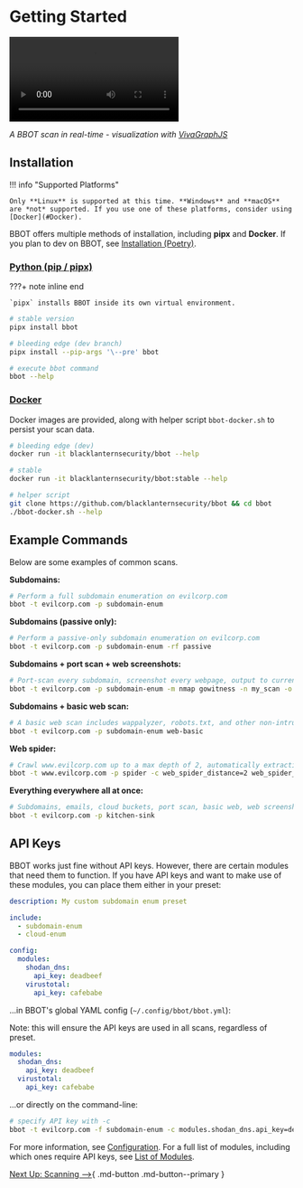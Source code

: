 # Getting Started

<video controls="" autoplay="" name="media"><source src="https://github-production-user-asset-6210df.s3.amazonaws.com/20261699/245941416-ebf2a81e-7530-4a9e-922d-4e62eb949f35.mp4" type="video/mp4"></video>

_A BBOT scan in real-time - visualization with [VivaGraphJS](https://github.com/blacklanternsecurity/bbot-vivagraphjs)_

## Installation

!!! info "Supported Platforms"

    Only **Linux** is supported at this time. **Windows** and **macOS** are *not* supported. If you use one of these platforms, consider using [Docker](#Docker).

BBOT offers multiple methods of installation, including **pipx** and **Docker**. If you plan to dev on BBOT, see [Installation (Poetry)](./contribution/#installation-poetry).

### [Python (pip / pipx)](https://pypi.org/project/bbot/)


???+ note inline end

    `pipx` installs BBOT inside its own virtual environment.

```bash
# stable version
pipx install bbot

# bleeding edge (dev branch)
pipx install --pip-args '\--pre' bbot

# execute bbot command
bbot --help
```

### [Docker](https://hub.docker.com/r/blacklanternsecurity/bbot)

Docker images are provided, along with helper script `bbot-docker.sh` to persist your scan data.

```bash
# bleeding edge (dev)
docker run -it blacklanternsecurity/bbot --help

# stable
docker run -it blacklanternsecurity/bbot:stable --help

# helper script
git clone https://github.com/blacklanternsecurity/bbot && cd bbot
./bbot-docker.sh --help
```

## Example Commands

Below are some examples of common scans.

<!-- BBOT EXAMPLE COMMANDS -->
**Subdomains:**

```bash
# Perform a full subdomain enumeration on evilcorp.com
bbot -t evilcorp.com -p subdomain-enum
```

**Subdomains (passive only):**

```bash
# Perform a passive-only subdomain enumeration on evilcorp.com
bbot -t evilcorp.com -p subdomain-enum -rf passive
```

**Subdomains + port scan + web screenshots:**

```bash
# Port-scan every subdomain, screenshot every webpage, output to current directory
bbot -t evilcorp.com -p subdomain-enum -m nmap gowitness -n my_scan -o .
```

**Subdomains + basic web scan:**

```bash
# A basic web scan includes wappalyzer, robots.txt, and other non-intrusive web modules
bbot -t evilcorp.com -p subdomain-enum web-basic
```

**Web spider:**

```bash
# Crawl www.evilcorp.com up to a max depth of 2, automatically extracting emails, secrets, etc.
bbot -t www.evilcorp.com -p spider -c web_spider_distance=2 web_spider_depth=2
```

**Everything everywhere all at once:**

```bash
# Subdomains, emails, cloud buckets, port scan, basic web, web screenshots, nuclei
bbot -t evilcorp.com -p kitchen-sink
```
<!-- END BBOT EXAMPLE COMMANDS -->

## API Keys

BBOT works just fine without API keys. However, there are certain modules that need them to function. If you have API keys and want to make use of these modules, you can place them either in your preset:

```yaml title="my_preset.yml"
description: My custom subdomain enum preset

include:
  - subdomain-enum
  - cloud-enum

config:
  modules:
    shodan_dns:
      api_key: deadbeef
    virustotal:
      api_key: cafebabe
```

...in BBOT's global YAML config (`~/.config/bbot/bbot.yml`):

Note: this will ensure the API keys are used in all scans, regardless of preset.

```yaml title="~/.config/bbot/bbot.yml"
modules:
  shodan_dns:
    api_key: deadbeef
  virustotal:
    api_key: cafebabe
```

...or directly on the command-line:

```bash
# specify API key with -c
bbot -t evilcorp.com -f subdomain-enum -c modules.shodan_dns.api_key=deadbeef modules.virustotal.api_key=cafebabe
```

For more information, see [Configuration](./scanning/configuration.md). For a full list of modules, including which ones require API keys, see [List of Modules](./modules/list_of_modules.md).

[Next Up: Scanning -->](./scanning/index.md){ .md-button .md-button--primary }
